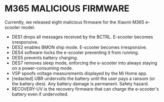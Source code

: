 # M365 MALICIOUS FIRMWARE
Currently, we released eight malicious firmware for the Xiaomi M365 e-scooter model.
* DES1 drops all messages received by the BCTRL. E-scooter becomes irresponsive.
* DES2 enables BMON ship mode. E-scooter becomes irresponsive.
* DES4 software-locks the e-scooter preventing it from running.
* DES5 prevents battery charging.
* DES7 removes sleep mode, enforcing the e-scooter into always staying on a power-consuming mode.
* VSP spoofs voltage measurements displayed by the Mi Home app.
* [redacted] UBR undervolts the battery until the user pays a ransom (or the battery dies). Any battery damage is permanent. Safety hazard.
* RECOVERY-UV is the recovery firmware that can charge the e-scooter's battery even if undervolted.
